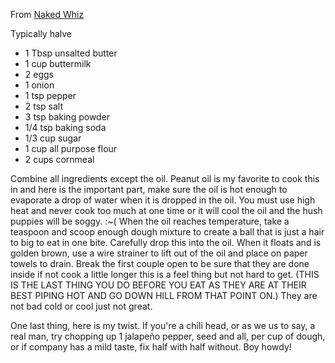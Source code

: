 From [Naked Whiz](http://www.nakedwhiz.com/elder.htm)

Typically halve

- 1 Tbsp unsalted butter
- 1 cup buttermilk
- 2 eggs
- 1 onion
- 1 tsp pepper
- 2 tsp salt
- 3 tsp baking powder
- 1/4 tsp baking soda
- 1/3 cup sugar
- 1 cup all purpose flour
- 2 cups cornmeal

Combine all ingredients except the oil.  Peanut oil is my favorite to cook this in and here is the important part, make sure the oil is hot enough to evaporate a drop of water when it is dropped in the oil. You must use high heat and never cook too much at one time or it will cool the oil and the hush puppies will be soggy. :~(
When the oil reaches temperature, take a teaspoon and scoop enough dough mixture to create a ball that is just a hair to big to eat in one bite.  Carefully drop this into the oil.  When it floats and is golden brown, use a wire strainer to lift out of the oil and place on paper towels to drain.  Break the first couple open to be sure that they are done inside if not cook a little longer this is a feel thing but not hard to get.  (THIS IS THE LAST THING YOU DO BEFORE YOU EAT AS THEY ARE AT THEIR BEST PIPING HOT AND GO DOWN HILL FROM THAT POINT ON.) They are not bad cold or cool just not great.

One last thing, here is my twist.  If you're a chili head, or as we us to say, a real man, try chopping up 1 jalapeño pepper, seed and all, per cup of dough, or if company has a mild taste, fix half with half without.  Boy howdy!
